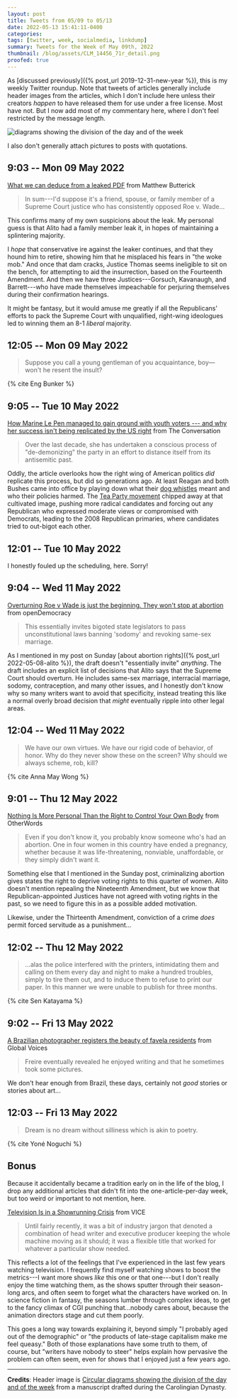 ```yaml
---
layout: post
title: Tweets from 05/09 to 05/13
date: 2022-05-13 15:41:11-0400
categories:
tags: [twitter, week, socialmedia, linkdump]
summary: Tweets for the Week of May 09th, 2022
thumbnail: /blog/assets/CLM_14456_71r_detail.png
proofed: true
---
```


As [discussed previously]({% post_url 2019-12-31-new-year %}), this is my weekly Twitter roundup.  Note that tweets of articles generally include header images from the articles, which I don't include here unless their creators *happen* to have released them for use under a free license.  Most have not.  But I now add most of my commentary here, where I don't feel restricted by the message length.

![diagrams showing the division of the day and of the week](/blog/assets/CLM_14456_71r_detail.png "diagrams showing the division of the day and of the week")

I also don't generally attach pictures to posts with quotations.

## 9:03 -- Mon 09 May 2022

[<i class="fab fa-twitter-square"></i>](https://twitter.com/jcolag/status/1523649738330959872) [What we can deduce from a leaked PDF](https://matthewbutterick.com/chron/what-we-can-deduce-from-a-leaked-pdf.html) from Matthew Butterick

 > In sum---I'd suppose it's a friend, spouse, or family member of a Supreme Court justice who has consis­tently opposed Roe v. Wade...

This confirms many of my own suspicions about the leak.  My personal guess is that Alito had a family member leak it, in hopes of maintaining a splintering majority.

I *hope* that conservative ire against the leaker continues, and that they hound him to retire, showing him that he misplaced his fears in "the woke mob."  And once that dam cracks, Justice Thomas seems ineligible to sit on the bench, for attempting to aid the insurrection, based on the Fourteenth Amendment.  And then we have three Justices---Gorsuch, Kavanaugh, and Barrett---who have made themselves impeachable for perjuring themselves during their confirmation hearings.

It might be fantasy, but it would amuse me greatly if all the Republicans' efforts to pack the Supreme Court with unqualified, right-wing ideologues led to winning them an 8-1 *liberal* majority.

## 12:05 -- Mon 09 May 2022

[<i class="fab fa-twitter-square"></i>](https://twitter.com/jcolag/status/1523695540118208512)

 > Suppose you call a young gentleman of you acquaintance, boy—won't he resent the insult?

{% cite Eng Bunker %}

## 9:05 -- Tue 10 May 2022

[<i class="fab fa-twitter-square"></i>](https://twitter.com/jcolag/status/1524012629735493632) [How Marine Le Pen managed to gain ground with youth voters --- and why her success isn't being replicated by the US right](https://theconversation.com/how-marine-le-pen-managed-to-gain-ground-with-youth-voters-and-why-her-success-isnt-being-replicated-by-the-us-right-181937) from The Conversation

 > Over the last decade, she has undertaken a conscious process of "de-demonizing" the party in an effort to distance itself from its antisemitic past.

Oddly, the article overlooks how the right wing of American politics *did* replicate this process, but did so generations ago.  At least Reagan and both Bushes came into office by playing down what their [dog whistles](https://en.wikipedia.org/wiki/Dog_whistle_%28politics%29) meant and who their policies harmed.  The [Tea Party movement](https://en.wikipedia.org/wiki/Tea_Party_movement) chipped away at that cultivated image, pushing more radical candidates and forcing out any Republican who expressed moderate views or compromised with Democrats, leading to the 2008 Republican primaries, where candidates tried to out-bigot each other.

## 12:01 -- Tue 10 May 2022

I honestly fouled up the scheduling, here.  Sorry!

## 9:04 -- Wed 11 May 2022

[<i class="fab fa-twitter-square"></i>](https://twitter.com/jcolag/status/1524374765791760386) [Overturning Roe v Wade is just the beginning. They won't stop at abortion](https://www.opendemocracy.net/en/5050/abortion-america-roe-v-wade-supreme-court-overturning-what-next/) from openDemocracy

 > This essentially invites bigoted state legislators to pass unconstitutional laws banning 'sodomy' and revoking same-sex marriage.

As I mentioned in my post on Sunday [about abortion rights]({% post_url 2022-05-08-alito %}), the draft doesn't "essentially invite" *anything*.  The draft includes an explicit list of decisions that Alito says that the Supreme Court should overturn.  He includes same-sex marriage, interracial marriage, sodomy, contraception, and many other issues, and I honestly don't know why so many writers want to avoid that specificity, instead treating this like a normal overly broad decision that *might* eventually ripple into other legal areas.

## 12:04 -- Wed 11 May 2022

[<i class="fab fa-twitter-square"></i>](https://twitter.com/jcolag/status/1524420064400785415)

 > We have our own virtues. We have our rigid code of behavior, of honor. Why do they never show these on the screen? Why should we always scheme, rob, kill?

{% cite Anna May Wong %}

## 9:01 -- Thu 12 May 2022

[<i class="fab fa-twitter-square"></i>](https://twitter.com/jcolag/status/1524736398737252361) [Nothing Is More Personal Than the Right to Control Your Own Body](https://otherwords.org/nothing-is-more-personal-than-the-right-to-control-your-own-body/) from OtherWords

 > Even if you don't know it, you probably know someone who's had an abortion. One in four women in this country have ended a pregnancy, whether because it was life-threatening, nonviable, unaffordable, or they simply didn't want it.

Something else that I mentioned in the Sunday post, criminalizing abortion gives states the right to deprive voting rights to this quarter of women.  Alito doesn't mention repealing the Nineteenth Amendment, but we know that Republican-appointed Justices have not agreed with voting rights in the past, so we need to figure this in as a possible added motivation.

Likewise, under the Thirteenth Amendment, conviction of a crime *does* permit forced servitude as a punishment...

## 12:02 -- Thu 12 May 2022

[<i class="fab fa-twitter-square"></i>](https://twitter.com/jcolag/status/1524781948685537281)

 > ...alas the police interfered with the printers, intimidating them and calling on them every day and night to make a hundred troubles, simply to tire them out, and to induce them to refuse to print our paper. In this manner we were unable to publish for three months.

{% cite Sen Katayama %}

## 9:02 -- Fri 13 May 2022

[<i class="fab fa-twitter-square"></i>](https://twitter.com/jcolag/status/1525099039557095429) [A Brazilian photographer registers the beauty of favela residents](https://globalvoices.org/2022/05/03/a-brazilian-photographer-registers-the-beauty-of-favela-residents/) from Global Voices

 > Freire eventually revealed he enjoyed writing and that he sometimes took some pictures.

We don't hear enough from Brazil, these days, certainly not *good* stories or stories about art...

## 12:03 -- Fri 13 May 2022

[<i class="fab fa-twitter-square"></i>](https://twitter.com/jcolag/status/1525144588712828928)

 > Dream is no dream without silliness which is akin to poetry.

{% cite Yoné Noguchi %}

## Bonus

Because it accidentally became a tradition early on in the life of the blog, I drop any additional articles that didn't fit into the one-article-per-day week, but too weird or important to not mention, here.

<i class="fas fa-square"></i> [Television Is in a Showrunning Crisis](https://www.vice.com/en/article/epxeze/television-is-in-a-showrunning-crisis) from VICE

 > Until fairly recently, it was a bit of industry jargon that denoted a combination of head writer and executive producer keeping the whole machine moving as it should; it was a flexible title that worked for whatever a particular show needed.

This reflects a lot of the feelings that I've experienced in the last few years watching television.  I frequently find myself watching shows to boost the metrics---I want more shows *like* this one or that one---but I don't really enjoy the time watching them, as the shows sputter through their season-long arcs, and often seem to forget what the characters have worked on.  In science fiction in fantasy, the seasons lumber through complex ideas, to get to the fancy climax of CGI punching that...nobody cares about, because the animation directors stage and cut them poorly.

This goes a long way towards explaining it, beyond simply "I probably aged out of the demographic" or "the products of late-stage capitalism make me feel queasy."  Both of those explanations have some truth to them, of course, but "writers have nobody to steer" helps explain how pervasive the problem can often seem, even for shows that I enjoyed just a few years ago.

* * *

**Credits**:  Header image is [Circular diagrams showing the division of the day and of the week](https://commons.wikimedia.org/wiki/File:CLM_14456_71r_detail.jpg) from a manuscript drafted during the Carolingian Dynasty.
